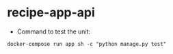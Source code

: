 # recipe-app-api
- Command to test the unit:
```
docker-compose run app sh -c "python manage.py test"
```